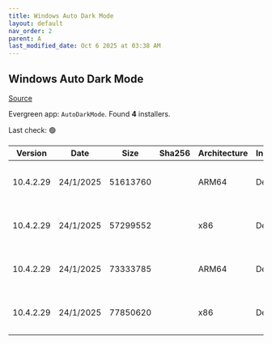 ```yaml
---
title: Windows Auto Dark Mode
layout: default
nav_order: 2
parent: A
last_modified_date: Oct 6 2025 at 03:38 AM
---
```


## Windows Auto Dark Mode

[Source](https://github.com/AutoDarkMode/Windows-Auto-Night-Mode)

Evergreen app: `AutoDarkMode`. Found **4** installers.

Last check: 🟢

| Version   | Date      | Size     | Sha256 | Architecture | InstallerType | Type | URI                                                                                                                                                                                                                                            |
| --------- | --------- | -------- | ------ | ------------ | ------------- | ---- | ---------------------------------------------------------------------------------------------------------------------------------------------------------------------------------------------------------------------------------------------- |
| 10.4.2.29 | 24/1/2025 | 51613760 |        | ARM64        | Default       | exe  | [https://github.com/AutoDarkMode/Windows-Auto-Night-Mode/releases/download/10.4.2.29/AutoDarkModeX_10.4.2.29_ARM64.exe](https://github.com/AutoDarkMode/Windows-Auto-Night-Mode/releases/download/10.4.2.29/AutoDarkModeX_10.4.2.29_ARM64.exe) |
| 10.4.2.29 | 24/1/2025 | 57299552 |        | x86          | Default       | exe  | [https://github.com/AutoDarkMode/Windows-Auto-Night-Mode/releases/download/10.4.2.29/AutoDarkModeX_10.4.2.29_x86.exe](https://github.com/AutoDarkMode/Windows-Auto-Night-Mode/releases/download/10.4.2.29/AutoDarkModeX_10.4.2.29_x86.exe)     |
| 10.4.2.29 | 24/1/2025 | 73333785 |        | ARM64        | Default       | zip  | [https://github.com/AutoDarkMode/Windows-Auto-Night-Mode/releases/download/10.4.2.29/AutoDarkModeX_10.4.2.29_ARM64.zip](https://github.com/AutoDarkMode/Windows-Auto-Night-Mode/releases/download/10.4.2.29/AutoDarkModeX_10.4.2.29_ARM64.zip) |
| 10.4.2.29 | 24/1/2025 | 77850620 |        | x86          | Default       | zip  | [https://github.com/AutoDarkMode/Windows-Auto-Night-Mode/releases/download/10.4.2.29/AutoDarkModeX_10.4.2.29_x86.zip](https://github.com/AutoDarkMode/Windows-Auto-Night-Mode/releases/download/10.4.2.29/AutoDarkModeX_10.4.2.29_x86.zip)     |
